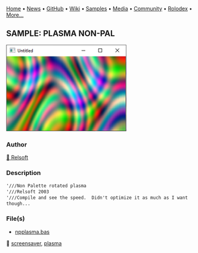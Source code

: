 [Home](https://qb64.com) • [News](../../news.md) • [GitHub](../../github.md) • [Wiki](../../wiki.md) • [Samples](../../samples.md) • [Media](../../media.md) • [Community](../../community.md) • [Rolodex](../../rolodex.md) • [More...](../../more.md)

## SAMPLE: PLASMA NON-PAL

![screenshot.png](img/screenshot.png)

### Author

[🐝 Relsoft](../relsoft.md) 

### Description

```text
'///Non Palette rotated plasma
'///Relsoft 2003
'///Compile and see the speed.  Didn't optimize it as much as I want though...
```

### File(s)

* [npplasma.bas](src/npplasma.bas)

🔗 [screensaver](../screensaver.md), [plasma](../plasma.md)
